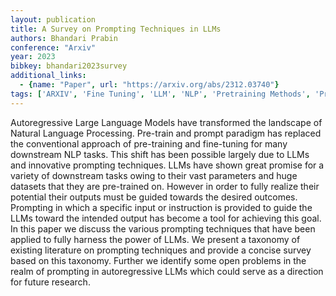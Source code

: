 ```yaml
---
layout: publication
title: A Survey on Prompting Techniques in LLMs
authors: Bhandari Prabin
conference: "Arxiv"
year: 2023
bibkey: bhandari2023survey
additional_links:
  - {name: "Paper", url: "https://arxiv.org/abs/2312.03740"}
tags: ['ARXIV', 'Fine Tuning', 'LLM', 'NLP', 'Pretraining Methods', 'Prompting', 'Survey Paper', 'Tools', 'Training Techniques']
---
```

Autoregressive Large Language Models have transformed the landscape of Natural Language Processing. Pre-train and prompt paradigm has replaced the conventional approach of pre-training and fine-tuning for many downstream NLP tasks. This shift has been possible largely due to LLMs and innovative prompting techniques. LLMs have shown great promise for a variety of downstream tasks owing to their vast parameters and huge datasets that they are pre-trained on. However in order to fully realize their potential their outputs must be guided towards the desired outcomes. Prompting in which a specific input or instruction is provided to guide the LLMs toward the intended output has become a tool for achieving this goal. In this paper we discuss the various prompting techniques that have been applied to fully harness the power of LLMs. We present a taxonomy of existing literature on prompting techniques and provide a concise survey based on this taxonomy. Further we identify some open problems in the realm of prompting in autoregressive LLMs which could serve as a direction for future research.
